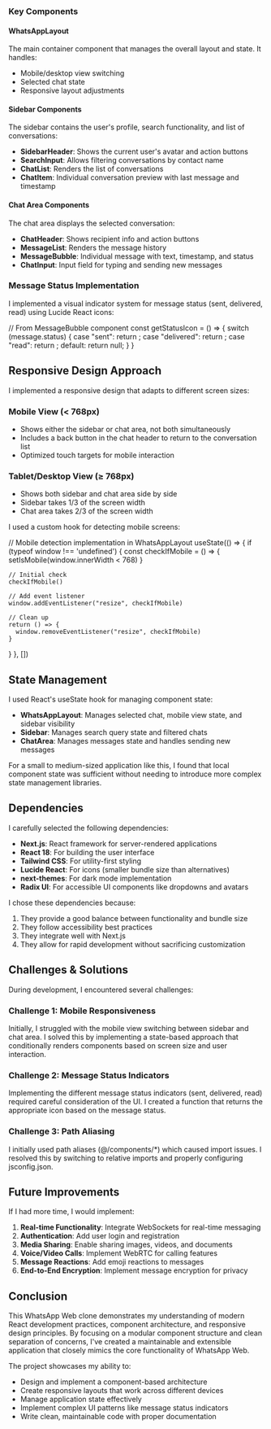### Key Components

#### WhatsAppLayout

The main container component that manages the overall layout and state. It handles:

- Mobile/desktop view switching
- Selected chat state
- Responsive layout adjustments

#### Sidebar Components

The sidebar contains the user's profile, search functionality, and list of conversations:

- **SidebarHeader**: Shows the current user's avatar and action buttons
- **SearchInput**: Allows filtering conversations by contact name
- **ChatList**: Renders the list of conversations
- **ChatItem**: Individual conversation preview with last message and timestamp


#### Chat Area Components

The chat area displays the selected conversation:

- **ChatHeader**: Shows recipient info and action buttons
- **MessageList**: Renders the message history
- **MessageBubble**: Individual message with text, timestamp, and status
- **ChatInput**: Input field for typing and sending new messages


### Message Status Implementation

I implemented a visual indicator system for message status (sent, delivered, read) using Lucide React icons:

// From MessageBubble component
const getStatusIcon = () => {
  switch (message.status) {
    case "sent":
      return <Check size={16} className="text-gray-400" />;
    case "delivered":
      return <CheckCheck size={16} className="text-gray-400" />;
    case "read":
      return <CheckCheck size={16} className="text-blue-500" />;
    default:
      return null;
  }
}

## Responsive Design Approach

I implemented a responsive design that adapts to different screen sizes:

### Mobile View (< 768px)

- Shows either the sidebar or chat area, not both simultaneously
- Includes a back button in the chat header to return to the conversation list
- Optimized touch targets for mobile interaction


### Tablet/Desktop View (≥ 768px)

- Shows both sidebar and chat area side by side
- Sidebar takes 1/3 of the screen width
- Chat area takes 2/3 of the screen width


I used a custom hook for detecting mobile screens:

// Mobile detection implementation in WhatsAppLayout
useState(() => {
  if (typeof window !== 'undefined') {
    const checkIfMobile = () => {
      setIsMobile(window.innerWidth &lt; 768)
    }
    
    // Initial check
    checkIfMobile()
    
    // Add event listener
    window.addEventListener("resize", checkIfMobile)
    
    // Clean up
    return () => {
      window.removeEventListener("resize", checkIfMobile)
    }
  }
}, [])

## State Management

I used React's useState hook for managing component state:

- **WhatsAppLayout**: Manages selected chat, mobile view state, and sidebar visibility
- **Sidebar**: Manages search query state and filtered chats
- **ChatArea**: Manages messages state and handles sending new messages


For a small to medium-sized application like this, I found that local component state was sufficient without needing to introduce more complex state management libraries.

## Dependencies

I carefully selected the following dependencies:

- **Next.js**: React framework for server-rendered applications
- **React 18**: For building the user interface
- **Tailwind CSS**: For utility-first styling
- **Lucide React**: For icons (smaller bundle size than alternatives)
- **next-themes**: For dark mode implementation
- **Radix UI**: For accessible UI components like dropdowns and avatars


I chose these dependencies because:

1. They provide a good balance between functionality and bundle size
2. They follow accessibility best practices
3. They integrate well with Next.js
4. They allow for rapid development without sacrificing customization


## Challenges & Solutions

During development, I encountered several challenges:

### Challenge 1: Mobile Responsiveness

Initially, I struggled with the mobile view switching between sidebar and chat area. I solved this by implementing a state-based approach that conditionally renders components based on screen size and user interaction.

### Challenge 2: Message Status Indicators

Implementing the different message status indicators (sent, delivered, read) required careful consideration of the UI. I created a function that returns the appropriate icon based on the message status.

### Challenge 3: Path Aliasing

I initially used path aliases (@/components/*) which caused import issues. I resolved this by switching to relative imports and properly configuring jsconfig.json.

## Future Improvements

If I had more time, I would implement:

1. **Real-time Functionality**: Integrate WebSockets for real-time messaging
2. **Authentication**: Add user login and registration
3. **Media Sharing**: Enable sharing images, videos, and documents
4. **Voice/Video Calls**: Implement WebRTC for calling features
5. **Message Reactions**: Add emoji reactions to messages
6. **End-to-End Encryption**: Implement message encryption for privacy

## Conclusion

This WhatsApp Web clone demonstrates my understanding of modern React development practices, component architecture, and responsive design principles. By focusing on a modular component structure and clean separation of concerns, I've created a maintainable and extensible application that closely mimics the core functionality of WhatsApp Web.

The project showcases my ability to:

- Design and implement a component-based architecture
- Create responsive layouts that work across different devices
- Manage application state effectively
- Implement complex UI patterns like message status indicators
- Write clean, maintainable code with proper documentation




